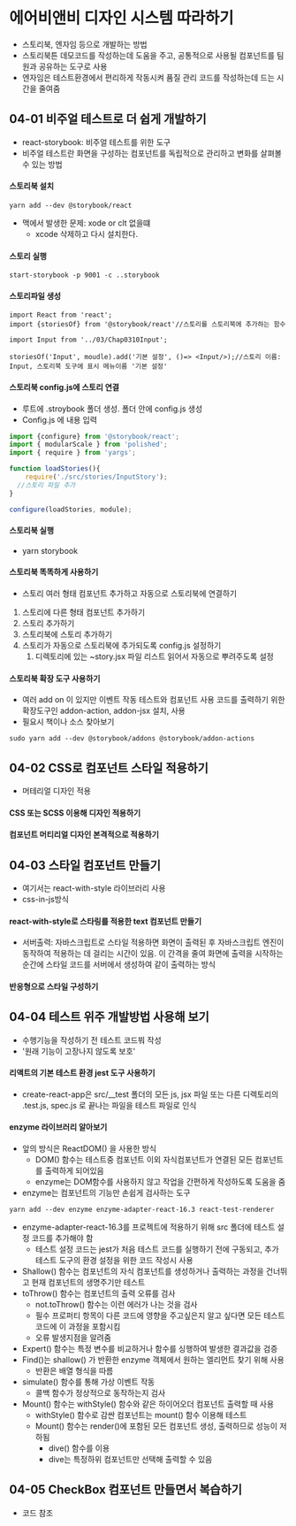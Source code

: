 # 에어비앤비 디자인 시스템 따라하기

* 스토리북, 엔자임 등으로 개발하는 방법
* 스토리북튼 데모코드를 작성하는데 도움을 주고, 공통적으로 사용될 컴포넌트를 팀원과 공유하는 도구로 사용
* 엔자임은 테스트환경에서 편리하게 작동시켜 품질 관리 코드를 작성하는데 드는 시간을 줄여줌

## 04-01 비주얼 테스트로 더 쉽게 개발하기

* react-storybook: 비주얼 테스트를 위한 도구
* 비주얼 테스트란 화면을 구성하는 컴포넌트를 독립적으로 관리하고 변화를 살펴볼 수 있는 방법

#### 스토리북 설치

```
yarn add --dev @storybook/react
```

* 맥에서 발생한 문제: xode or clt 없을떄
  * xcode 삭제하고 다시 설치한다.

#### 스토리 실행

```
start-storybook -p 9001 -c ..storybook
```

#### 스토리파일 생성

```react
import React from 'react';
import {storiesOf} from '@storybook/react'//스토리를 스토리북에 추가하는 함수

import Input from '../03/Chap0310Input';

storiesOf('Input', moudle).add('기본 설정', ()=> <Input/>);//스토리 이름: Input, 스토리북 도구에 표시 메뉴이름 '기본 설정'
```

#### 스토리북 config.js에 스토리 연결

* 루트에 .stroybook 폴더 생성. 폴더 안에 config.js 생성
* Config.js 에 내용 입력

```javascript
import {configure} from '@storybook/react';
import { modularScale } from 'polished';
import { require } from 'yargs';

function loadStories(){
    require('./src/stories/InputStory');
  //스토리 파일 추가
}

configure(loadStories, module);
```

#### 스토리북 실행

* yarn storybook

#### 스토리북 똑똑하게 사용하기

* 스토리 여러 형태 컴포넌트 추가하고 자동으로 스토리북에 연결하기

1. 스토리에 다른 형태 컴포넌트 추가하기
2. 스토리 추가하기
3. 스토리북에 스토리 추가하기
4. 스토리가 자동으로 스토리북에 추가되도록 config.js 설정하기
   1. 디렉토리에 있는 ~story.jsx 파일 리스트 읽어서 자동으로 뿌려주도록 설정

#### 스토리북 확장 도구 사용하기

*  여러 add on 이 있지만 이벤트 작동 테스트와 컴포넌트 사용 코드를 출력하기 위한 확장도구인 addon-action, addon-jsx 설치, 사용
* 필요시 책이나 소스 찾아보기

```
sudo yarn add --dev @storybook/addons @storybook/addon-actions
```



## 04-02 CSS로 컴포넌트 스타일 적용하기

* 머테리얼 디자인 적용

#### CSS 또는 SCSS 이용해 디자인 적용하기

#### 컴포넌트 머티리얼 디자인 본격적으로 적용하기



## 04-03 스타일 컴포넌트 만들기

* 여기서는 react-with-style 라이브러리 사용
* css-in-js방식

#### react-with-style로 스타링를 적용한 text 컴포넌트 만들기

* 서버출력: 자바스크립트로 스타일 적용하면 화면이 출력된 후 자바스크립트 엔진이 동작하여 적용하는 데 걸리는 시간이 있음. 이 간격을 줄여 화면에 출력을 시작하는 순간에 스타일 코드를 서버에서 생성하여 같이 출력하는 방식

#### 반응형으로 스타일 구성하기



## 04-04 테스트 위주 개발방법 사용해 보기

* 수행기능을 작성하기 전 테스트 코드붜 작성
* '원래 기능이 고장나지 않도록 보호'

#### 리액트의 기본 테스트 환경 jest 도구 사용하기

* create-react-app은 src/__test 폴더의 모든 js, jsx 파일 또는 다른 디렉토리의 .test.js, spec.js 로 끝나는 파일을 테스트 파일로 인식

#### enzyme 라이브러리 알아보기

* 앞의 방식은 ReactDOM() 을 사용한 방식
  * DOM() 함수는 테스트중 컴포넌트 이외 자식컴포넌트가 연결된 모든 컴포넌트를 출력하게 되어있음
  * enzyme는 DOM함수를 사용하지 않고 작업을 간편하게 작성하도록 도움을 줌
* enzyme는 컴포넌트의 기능만 손쉽게 검사하는 도구

```
yarn add --dev enzyme enzyme-adapter-react-16.3 react-test-renderer
```

* enzyme-adapter-react-16.3를 프로젝트에 적용하기 위해  src 폴더에 테스트 설정 코드를 추가해야 함
  * 테스트 설정 코드는 jest가 처음 테스트 코드를 실행하기 전에 구동되고, 추가 테스트 도구의 환경 설정을 위한 코드 작성시 사용
* Shallow() 함수는 컴포넌트의 자식 컴포넌트를 생성하거나 출력하는 과정을 건너뛰고 현재 컴포넌트의 생명주기만 테스트
* toThrow() 함수는 컴포넌트의 출력 오류를 검사
  * not.toThrow() 함수는 이런 에러가 나는 것을 검사
  * 필수 프로퍼티 항목이 다른 코드에 영향을 주고싶은지 알고 싶다면 모든 테스트 코드에 이 과정을 포함시킴
  * 오류 발생지점을 알려줌
* Expert() 함수는 특정 변수를 비교하거나 함수를 싱행하여 발생한 결과값을 검증
* Find()는 shallow() 가 반환한 enzyme 객체에서 원하는 엘리먼트 찾기 위해 사용
  * 반환은 배열 형식을 따름
* simulate() 함수를 통해 가상 이벤트 작동
  * 콜백 함수가 정상적으로 동작하는지 검사
* Mount() 함수는 withStyle() 함수와 같은 하이어오더 컴포넌트 출력할 때 사용
  * withStyle() 함수로 감싼 컴포넌트는 mount() 함수 이용해 테스트
  * Mount() 함수는 render()에 포함된 모든 컴포넌트 생성, 출력하므로 성능이 저하됨
    * dive() 함수를 이용
    * dive는 특정하위 컴포넌트만 선택해 출력할 수 있음 

## 04-05 CheckBox 컴포넌트 만들면서 복습하기

* 코드 참조